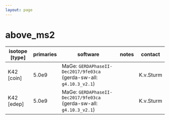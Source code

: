 ```yaml
---
layout: page
---
```


# above_ms2

| isotope [type] | primaries | software | notes | contact |
| -- | -- | -- | -- | -- |
| K42 [coin] | 5.0e9 | MaGe: `GERDAPhaseII-Dec2017/9fe03ca` (gerda-sw-all: `g4.10.3_v2.1`) |  | K.v.Sturm |
| K42 [edep] | 5.0e9 | MaGe: `GERDAPhaseII-Dec2017/9fe03ca` (gerda-sw-all: `g4.10.3_v2.1`) |  | K.v.Sturm |

